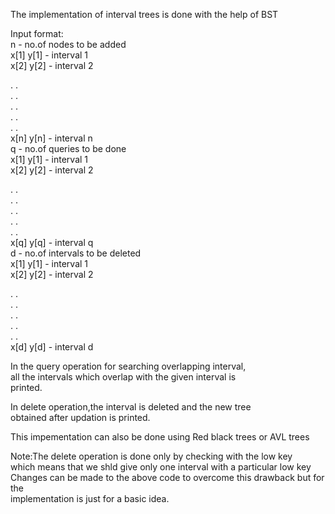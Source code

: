 The implementation of interval trees is done with the help of BST

Input format:<br />
n - no.of nodes to be added<br />
x[1] y[1] - interval 1 <br />
x[2] y[2] - interval 2

  .    .<br />
  .	   .<br />
  .    .<br />
  .    .<br />
  .    .<br />
x[n] y[n] - interval n<br />
q - no.of queries to be done<br />
x[1] y[1] - interval 1 <br />
x[2] y[2] - interval 2 

  .    .<br />
  .	   .<br />
  .    .<br />
  .    .<br />
  .    .<br />
x[q] y[q] - interval q<br /> 
d - no.of intervals to be deleted<br />
x[1] y[1] - interval 1 <br />
x[2] y[2] - interval 2 

  .    .<br />
  .	   .<br />
  .    .<br />
  .    .<br />
  .    .<br />
x[d] y[d] - interval d<br />

In the query operation for searching overlapping interval,<br />
all the intervals which overlap with the given interval is <br />
printed.

In delete operation,the interval is deleted and the new tree <br />
obtained after updation is printed.

This impementation can also be done using Red black trees or AVL trees  

Note:The delete operation is done only by checking with the low key<br />
which means that we shld give only one interval with a particular low key<br />
Changes can be made to the above code to overcome this drawback but for the<br />
implementation is just for a basic idea.


